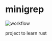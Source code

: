 # minigrep
![workflow](https://github.com/ttxs69/minigrep/actions/workflows/rust.yml/badge.svg)

project to learn rust